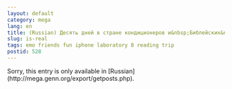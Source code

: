 ```yaml
---
layout: default
category: mega
lang: en
title: (Russian) Десять дней в стране кондиционеров и&nbsp;Библейских&nbsp;мест
slug: is-real
tags: emo friends fun iphone laboratory 8 reading trip 
postid: 528
---
```

<p>Sorry, this entry is only available in [Russian](http://mega.genn.org/export/getposts.php).</p>